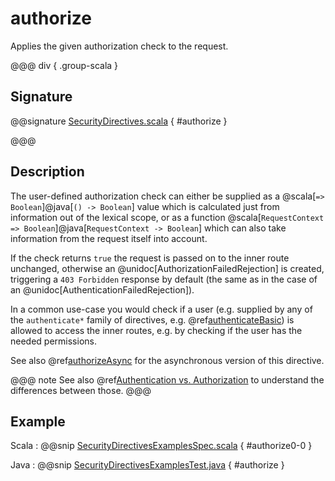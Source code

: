 # authorize

Applies the given authorization check to the request.

@@@ div { .group-scala }

## Signature

@@signature [SecurityDirectives.scala]($akka-http$/akka-http/src/main/scala/akka/http/scaladsl/server/directives/SecurityDirectives.scala) { #authorize }

@@@

## Description

The user-defined authorization check can either be supplied as a @scala[`=> Boolean`]@java[`() -> Boolean`] value which is calculated
just from information out of the lexical scope, or as a function @scala[`RequestContext => Boolean`]@java[`RequestContext -> Boolean`] which can also
take information from the request itself into account.

If the check returns `true` the request is passed on to the inner route unchanged, otherwise an
@unidoc[AuthorizationFailedRejection] is created, triggering a `403 Forbidden` response by default
(the same as in the case of an @unidoc[AuthenticationFailedRejection]).

In a common use-case you would check if a user (e.g. supplied by any of the `authenticate*` family of directives,
e.g. @ref[authenticateBasic](authenticateBasic.md)) is allowed to access the inner routes, e.g. by checking if the user has the needed permissions.

See also @ref[authorizeAsync](authorizeAsync.md) for the asynchronous version of this directive.

@@@ note
See also @ref[Authentication vs. Authorization](index.md#authentication-vs-authorization) to understand the differences between those.
@@@

## Example

Scala
:  @@snip [SecurityDirectivesExamplesSpec.scala]($test$/scala/docs/http/scaladsl/server/directives/SecurityDirectivesExamplesSpec.scala) { #authorize0-0 }

Java
:  @@snip [SecurityDirectivesExamplesTest.java]($test$/java/docs/http/javadsl/server/directives/SecurityDirectivesExamplesTest.java) { #authorize }
